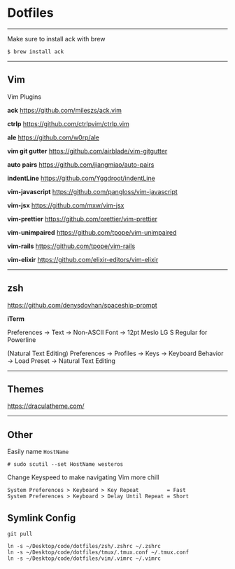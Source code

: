 # Dotfiles

---

Make sure to install ack with brew

```
$ brew install ack
```

---

## Vim

Vim Plugins

**ack**
https://github.com/mileszs/ack.vim

**ctrlp**
https://github.com/ctrlpvim/ctrlp.vim

**ale**
https://github.com/w0rp/ale

**vim git gutter**
https://github.com/airblade/vim-gitgutter

**auto pairs**
https://github.com/jiangmiao/auto-pairs

**indentLine**
https://github.com/Yggdroot/indentLine

**vim-javascript**
https://github.com/pangloss/vim-javascript

**vim-jsx**
https://github.com/mxw/vim-jsx

**vim-prettier**
https://github.com/prettier/vim-prettier

**vim-unimpaired**
https://github.com/tpope/vim-unimpaired

**vim-rails**
https://github.com/tpope/vim-rails

**vim-elixir**
https://github.com/elixir-editors/vim-elixir

---

## zsh

https://github.com/denysdovhan/spaceship-prompt

**iTerm**

Preferences → Text → Non-ASCII Font → 12pt Meslo LG S Regular for Powerline

(Natural Text Editing)
Preferences → Profiles → Keys → Keyboard Behavior → Load Preset → Natural Text Editing

---

## Themes

https://draculatheme.com/

---

## Other

Easily name `HostName`

```
# sudo scutil --set HostName westeros
```

Change Keyspeed to make navigating Vim more chill

```
System Preferences > Keyboard > Key Repeat         = Fast
System Preferences > Keyboard > Delay Until Repeat = Short
```

## Symlink Config

```
git pull
```

```
ln -s ~/Desktop/code/dotfiles/zsh/.zshrc ~/.zshrc
ln -s ~/Desktop/code/dotfiles/tmux/.tmux.conf ~/.tmux.conf
ln -s ~/Desktop/code/dotfiles/vim/.vimrc ~/.vimrc
```

